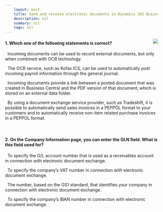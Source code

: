```yaml
---
    layout: post
    title: Send and receive electronic documents in Dynamics 365 Business Central  
    description: nil
    summary: nil
    tags: nil
---
```



 <a target="_blank" href="https://docs.microsoft.com/en-us/learn/modules/electronic-documents-dynamics-365-business-central/4-check/"><i class="fas fa-external-link-alt"></i> </a>
 <img align="right" src="https://docs.microsoft.com/en-us/learn/achievements/electronic-documents-dynamics-365-business-central.svg">
####  1. Which one of the following statements is correct?


<i class='far fa-square'></i> &nbsp;&nbsp;Incoming documents can be used to record external documents, but only when combined with OCR technology.

<i class='far fa-square'></i> &nbsp;&nbsp;The OCR service, such as Kofax ICS, can be used to automatically post incoming payroll information through the general journal.

<i class='far fa-square'></i> &nbsp;&nbsp;Incoming documents provide a link between a posted document that was created in Business Central and the PDF version of that document, which is stored on an external data folder.

<i class='fas fa-check-square' style='color: Dodgerblue;'></i> &nbsp;&nbsp;By using a document exchange service provider, such as Tradeshift, it is possible to automatically send sales invoices in a PEPPOL format to your customers and to automatically receive non-item related purchase invoices in a PEPPOL format.
<br />
<br />
<br />

####  2. On the Company Information page, you can enter the GLN field. What is this field used for?


<i class='far fa-square'></i> &nbsp;&nbsp;To specify the G/L account number that is used as a receivables account in connection with electronic document exchange.

<i class='far fa-square'></i> &nbsp;&nbsp;To specify the company’s VAT number in connection with electronic document exchange.

<i class='fas fa-check-square' style='color: Dodgerblue;'></i> &nbsp;&nbsp;The number, based on the GS1 standard, that identifies your company in connection with electronic document exchange.

<i class='far fa-square'></i> &nbsp;&nbsp;To specify the company’s IBAN number in connection with electronic document exchange.
<br />
<br />
<br />
